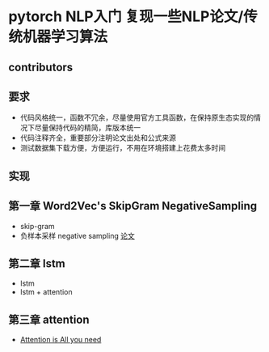 # pytorch NLP入门  复现一些NLP论文/传统机器学习算法

## contributors


## 要求
- 代码风格统一，函数不冗余，尽量使用官方工具函数，在保持原生态实现的情况下尽量保持代码的精简，库版本统一
- 代码注释齐全，重要部分注明论文出处和公式来源
- 测试数据集下载方便，方便运行，不用在环境搭建上花费太多时间

## 实现

## 第一章 Word2Vec's SkipGram NegativeSampling
- skip-gram
- 负样本采样 negative sampling 	[论文](https://proceedings.neurips.cc/paper/2013/file/9aa42b31882ec039965f3c4923ce901b-Paper.pdf)
## 第二章 lstm
- lstm
- lstm + attention
## 第三章 attention
- [Attention is All you need](https://arxiv.org/pdf/1706.03762.pdf)

